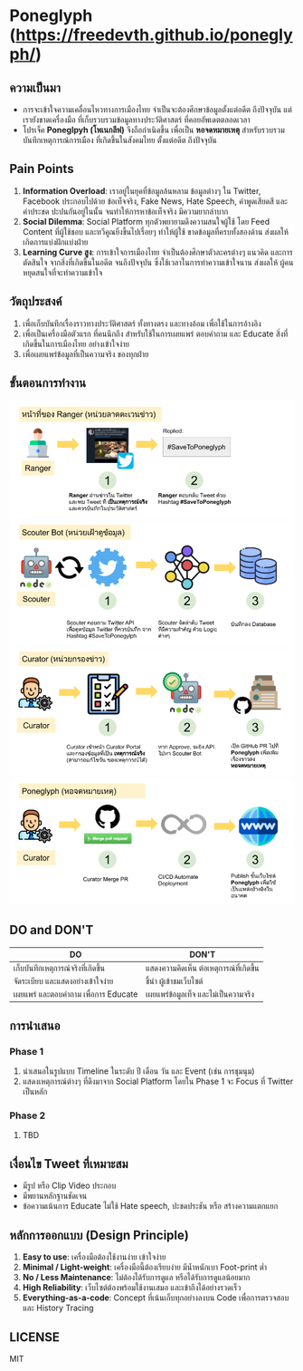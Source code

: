 # Poneglyph (https://freedevth.github.io/poneglyph/)

## ความเป็นมา
- การจะเข้าใจความเคลื่อนไหวทางการเมืองไทย จำเป็นจะต้องศึกษาข้อมูลตั้งแต่อดีต ถึงปัจจุบัน แต่เรายังขาดเครื่องมือ ที่เก็บรวบรวมข้อมูลทางประวัติศาสตร์ ที่คอยอัพเดตตลอดเวลา
- โปรเจ็ค **Poneglpyh (โพเนกลีฟ)** จึงถือกำเนิดขึ้น เพื่อเป็น **หอจดหมายเหตุ** สำหรับรวบรวมบันทึกเหตุการณ์การเมือง ที่เกิดขึ้นในสังคมไทย ตั้งแต่อดีต ถึงปัจจุบัน

## Pain Points
1. **Information Overload**: เราอยู่ในยุคที่ข้อมูลล้นหลาม ข้อมูลต่างๆ ใน Twitter, Facebook ประกอบไปด้วย ข้อเท็จจริง, Fake News, Hate Speech, คำพูดเสียดสี และคำประชด ปะปนกันอยู่ในนั้น จนทำให้การหาข้อเท็จจริง มีความยากลำบาก
2. **Social Dilemma**: Social Platform ทุกตัวพยายามดึงความสนใจผู้ใช้ โดย Feed Content ที่ผู้ใช้ชอบ และทวีคูณยิ่งขึ้นไปเรื่อยๆ  ทำให้ผู้ใช้ ขาดข้อมูลที่ครบทั้งสองด้าน ส่งผลให้เกิดการแบ่งฝักแบ่งฝ่าย
3. **Learning Curve สูง**: การเข้าใจการเมืองไทย จำเป็นต้องศึกษาตัวละครต่างๆ แนวคิด และการตัดสินใจ จากสิ่งที่เกิดขึ้นในอดีต จนถึงปัจจุบัน ซึ่งใช้เวลาในการทำความเข้าใจนาน ส่งผลให้ ผู้คนหยุดสนใจที่จะทำความเข้าใจ


## วัตถุประสงค์
1. เพื่อเก็บบันทึกเรื่องราวทางประวัติศาสตร์ ทั้งทางตรง และทางอ้อม เพื่อใช้ในการอ้างอิง
2. เพื่อเป็นเครื่องมือตัวแรก ที่คนนึกถึง สำหรับใช้ในการเผยแพร่ ตอบคำถาม และ Educate สิ่งที่เกิดขึ้นในการเมืองไทย อย่างเข้าใจง่าย
2. เพื่อเผยแพร่ข้อมูลที่เป็นความจริง ของทุกฝ่าย

## ขั้นตอนการทำงาน
![Ranger Flow](./docs/mechanism/01-ranger.png)
![Scouter Flow](./docs/mechanism/02-scouter.png)
![Curator Flow](./docs/mechanism/03-curator.png)
![Poneglyph](./docs/mechanism/04-poneglyph.png)

## DO and DON'T
| DO                                | DON'T                         |
|-----------------------------------|-------------------------------|
| เก็บบันทึกเหตุการณ์จริงที่เกิดขึ้น           | แสดงความคิดเห็น ต่อเหตุการณ์ที่เกิดขึ้น |
| จัดระเบียบ และแสดงอย่างเข้าใจง่าย      | ชี้นำ ผู้เข้าชมเว็บไซต์              |
| เผยแพร่ และตอบคำถาม เพื่อการ Educate | เผยแพร่ข้อมูลเท็จ และไม่เป็นความจริง |

## การนำเสนอ
### Phase 1 ###
1. นำเสนอในรูปแบบ Timeline ในระดับ ปี เดือน วัน และ Event (เช่น การชุมนุม)
2. แสดงเหตุการณ์ต่างๆ ที่ดึงมาจาก Social Platform โดยใน Phase 1 จะ Focus ที่ Twitter เป็นหลัก

### Phase 2 ##
1. TBD

## เงื่อนไข Tweet ที่เหมาะสม
- มีรูป หรือ Clip Video ประกอบ
- มีพยานหลักฐานชัดเจน
- ข้อความเน้นการ Educate ไม่ใช้ Hate speech, ปะชดประชัน หรือ สร้างความแตกแยก

## หลักการออกแบบ (Design Principle)
1. **Easy to use**: เครื่องมือต้องใช้งานง่าย เข้าใจง่าย
2. **Minimal / Light-weight**: เครื่องมือนี้ต้องเรียบง่าย มีน้ำหนักเบา Foot-print ต่ำ
3. **No / Less Maintenance**: ไม่ต้องได้รับการดูแล หรือได้รับการดูแลน้อยมาก
4. **High Reliability**: เว็บไซต์ต้องพร้อมใช้งานเสมอ และเข้าถึงได้อย่างรวดเร็ว
5. **Everything-as-a-code**: Concept ที่เน้นเก็บทุกอย่างลงบน Code เพื่อการตรวจสอบ และ History Tracing


## LICENSE
MIT